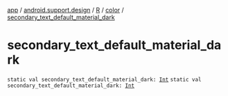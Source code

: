 [app](../../../index.md) / [android.support.design](../../index.md) / [R](../index.md) / [color](index.md) / [secondary_text_default_material_dark](./secondary_text_default_material_dark.md)

# secondary_text_default_material_dark

`static val secondary_text_default_material_dark: `[`Int`](https://kotlinlang.org/api/latest/jvm/stdlib/kotlin/-int/index.html)
`static val secondary_text_default_material_dark: `[`Int`](https://kotlinlang.org/api/latest/jvm/stdlib/kotlin/-int/index.html)